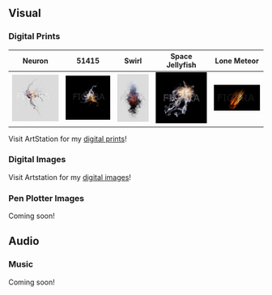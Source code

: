 
## Visual

### Digital Prints

| Neuron | 51415 | Swirl | Space Jellyfish  | Lone Meteor |
|---|---|---|---|---|
| ![](assets/DigitalPrints/Neuron.jpg) | ![](assets/DigitalPrints/51415.jpg) | ![](assets/DigitalPrints/Swirl.jpg)  |  ![](assets/DigitalPrints/SpaceJelly.jpg) |  ![](assets/DigitalPrints/Meteor.jpg) |

Visit ArtStation for my [digital prints](https://www.artstation.com/figuraartlab/prints?print_type=art_poster)!

### Digital Images

Visit Artstation for my [digital images](https://www.artstation.com/figuraartlab/store?tab=digital_product)!

### Pen Plotter Images

Coming soon!

## Audio

### Music

Coming soon!
